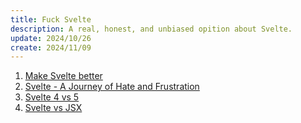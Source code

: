 ```yaml
---
title: Fuck Svelte
description: A real, honest, and unbiased opition about Svelte.
update: 2024/10/26
create: 2024/11/09
---
```


<script>
    import YoutubeCommentReplyOne from "./_YoutubeCommentReplyOne.md"
    import YoutubeCommentReplyTwo from "./_YoutubeCommentReplyTwo.md"
</script>

1. [Make Svelte better](/posts/make-svelte-better)
2. [Svelte - A Journey of Hate and Frustration](/posts/i-like-svelte-but-i-hate-it)
3. [Svelte 4 vs 5](/posts/svelte-4-vs-5)
4. [Svelte vs JSX](/posts/svelte-vs-jsx)

<YoutubeCommentReplyOne />
<YoutubeCommentReplyTwo />
